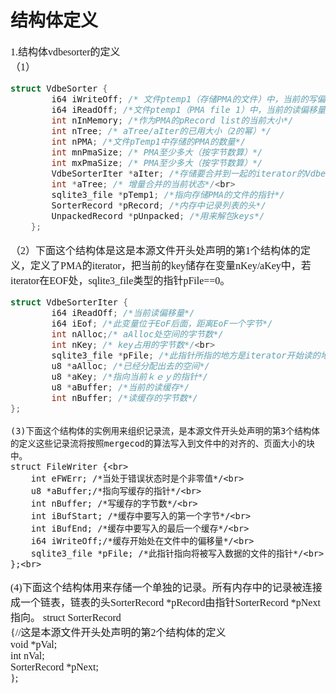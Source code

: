 # 结构体定义
<font face="微软雅黑" size="3px">

1.结构体vdbesorter的定义  
（1）
```c
struct VdbeSorter {
  		i64 iWriteOff; /* 文件ptemp1（存储PMA的文件）中，当前的写偏移量*/
 	    i64 iReadOff; /*文件ptemp1（PMA file 1）中，当前的读偏移量*/
        int nInMemory; /*作为PMA的pRecord list的当前大小*/
  	    int nTree; /* aTree/aIter的已用大小（2的幂）*/
  	    int nPMA; /*文件pTemp1中存储的PMA的数量*/
        int mnPmaSize; /* PMA至少多大（按字节数算）*/
  		int mxPmaSize; /* PMA至少多大（按字节数算）*/
  		VdbeSorterIter *aIter; /*存储要合并到一起的iterator的VdbeSorterIter的数组*/
        int *aTree; /* 增量合并的当前状态*/<br>
        sqlite3_file *pTemp1; /*指向存储PMA的文件的指针*/
        SorterRecord *pRecord; /*内存中记录列表的头*/
        UnpackedRecord *pUnpacked; /*用来解包keys*/
    };
```
（2）下面这个结构体是这是本源文件开头处声明的第1个结构体的定义，定义了PMA的iterator，把当前的key储存在变量nKey/aKey中，若iterator在EOF处，sqlite3_file类型的指针pFile==0。  
```c
struct VdbeSorterIter {
  		i64 iReadOff; /*当前读偏移量*/
  		i64 iEof; /*此变量位于EoF后面，距离EoF一个字节*/
  		int nAlloc;/* aAlloc处空间的字节数*/
 		int nKey; /* key占用的字节数*/<br>
  		sqlite3_file *pFile; /*此指针所指的地方是iterator开始读的地方*/
  		u8 *aAlloc; /*已经分配出去的空间*/
  		u8 *aKey; /*指向当前ｋｅｙ的指针*/
  		u8 *aBuffer; /*当前的读缓存*/
  		int nBuffer; /*读缓存的字节数*/
};
```
	(3)下面这个结构体的实例用来组织记录流，是本源文件开头处声明的第3个结构体的定义这些记录流将按照mergecod的算法写入到文件中的对齐的、页面大小的块中。
	struct FileWriter {<br>
		int eFWErr; /*当处于错误状态时是个非零值*/<br>
		u8 *aBuffer;/*指向写缓存的指针*/<br>
		int nBuffer; /*写缓存的字节数*/<br>
		int iBufStart; /*缓存中要写入的第一个字节*/<br>
		int iBufEnd; /*缓存中要写入的最后一个缓存*/<br>
		i64 iWriteOff;/*缓存开始处在文件中的偏移量*/<br>
		sqlite3_file *pFile; /*此指针指向将被写入数据的文件的指针*/<br>
	};<br>
(4)下面这个结构体用来存储一个单独的记录。所有内存中的记录被连接成一个链表，链表的头SorterRecord *pRecord由指针SorterRecord *pNext指向。
	struct SorterRecord<br> {//这是本源文件开头处声明的第2个结构体的定义<br>
  		void *pVal;<br>
 		 int nVal;<br>
  		SorterRecord *pNext;<br>
	};<br>

